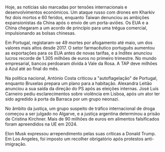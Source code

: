 Hoje, as notícias são marcadas por tensões internacionais e desenvolvimentos económicos. Um ataque russo com drones em Kharkiv fez dois mortos e 60 feridos, enquanto Taiwan denunciou as ambições expansionistas da China após o envio de um porta-aviões. Os EUA e a China chegaram a um acordo de princípio para uma trégua comercial, impulsionando as bolsas chinesas.

Em Portugal, registaram-se 49 mortes por afogamento até maio, um dos valores mais altos desde 2017. O setor farmacêutico português aumentou as exportações para os EUA antes de novas tarifas, e a Inditex anunciou lucros recorde de 1.305 milhões de euros no primeiro trimestre. No mundo empresarial, bancos perdoaram dívida à Vale da Rosa. A TAP deve milhões à Azul até ao final do mês.

Na política nacional, António Costa criticou a "autoflagelação" de Portugal, enquanto Bruxelas prepara um plano para a habitação. Alexandra Leitão anunciou a sua saída da direção do PS após as eleições internas. José Luís Carneiro pediu esclarecimentos sobre violência em Lisboa, após um ator ter sido agredido à porta da Barraca por um grupo neonazi.

No âmbito da justiça, um grupo suspeito de tráfico internacional de droga começou a ser julgado no Algarve, e a justiça argentina determinou a prisão de Cristina Kirchner. Mais de 90 milhões de euros em alimentos falsificados foram apreendidos na UE em 2024.

Elon Musk expressou arrependimento pelas suas críticas a Donald Trump. Em Los Angeles, foi imposto um recolher obrigatório após protestos anti-imigração.